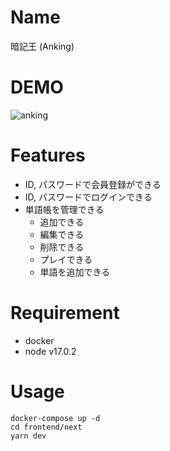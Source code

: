 # Name

暗記王 (Anking)

# DEMO

![anking](https://user-images.githubusercontent.com/46744500/152680426-191010e3-a614-4948-8147-96acc5b809a2.gif)

# Features

- ID, パスワードで会員登録ができる
- ID, パスワードでログインできる
- 単語帳を管理できる
  - 追加できる
  - 編集できる
  - 削除できる
  - プレイできる
  - 単語を追加できる

# Requirement

- docker
- node v17.0.2

# Usage

```
docker-compose up -d
cd frontend/next
yarn dev
```
